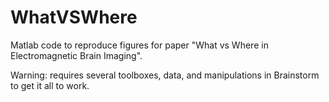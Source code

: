 # WhatVSWhere
Matlab code to reproduce figures for paper "What vs Where in Electromagnetic Brain Imaging".

Warning: requires several toolboxes, data, and manipulations in Brainstorm to get it all to work.
